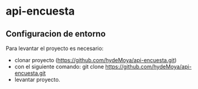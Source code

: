# api-encuesta
## Configuracion de entorno

Para levantar el proyecto es necesario:
- clonar proyecto (https://github.com/hydeMoya/api-encuesta.git) 
- con el siguiente comando: git clone https://github.com/hydeMoya/api-encuesta.git 
- levantar proyecto.
